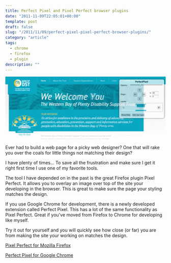 ```yaml
---
title: Perfect Pixel and Pixel Perfect browser plugins
date: "2011-11-09T22:05:01+00:00"
template: post
draft: false
slug: "/2011/11/09/perfect-pixel-pixel-perfect-browser-plugins/"
category: "article"
tags:
  - chrome
  - firefox
  - plugin
description: ""
---
```


![Perfect Pixel](./Perfect-Pixel.png)

Ever had to build a web page for a picky web designer? One that will rake you over the coals for little things not matching their design?

I have plenty of times... To save all the frustration and make sure I get it right first time I use one of my favorite tools.

The tool I have depended on in the past is the great Firefox plugin Pixel Perfect. It allows you to overlay an image over top of the site your developing in the browser. This is great to make sure the page your styling matches the design.

If you use Google Chrome for development, there is a newly developed extension called Perfect Pixel. This has a lot of the same functionality as Pixel Perfect. Great if you've moved from Firefox to Chrome for developing like myself.

Try it out for yourself and you will quickly see how close (or far) you are from making the site your working on matches the design.

[Pixel Perfect for Mozilla Firefox](https://addons.mozilla.org/en-US/firefox/addon/pixel-perfect/)

[Perfect Pixel for Google Chrome](https://chrome.google.com/webstore/detail/dkaagdgjmgdmbnecmcefdhjekcoceebi)